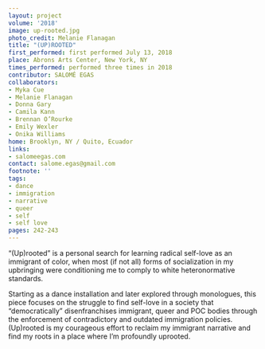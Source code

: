 ```yaml
---
layout: project
volume: '2018'
image: up-rooted.jpg
photo_credit: Melanie Flanagan
title: "(UP)ROOTED"
first_performed: first performed July 13, 2018
place: Abrons Arts Center, New York, NY
times_performed: performed three times in 2018
contributor: SALOMÉ EGAS
collaborators:
- Myka Cue
- Melanie Flanagan
- Donna Gary
- Camila Kann
- Brennan O’Rourke
- Emily Wexler
- Onika Williams
home: Brooklyn, NY / Quito, Ecuador
links:
- salomeegas.com
contact: salome.egas@gmail.com
footnote: ''
tags:
- dance
- immigration
- narrative
- queer
- self
- self love
pages: 242-243
---
```


“(Up)rooted” is a personal search for learning radical self-love as an immigrant of color, when most (if not all) forms of socialization in my upbringing were conditioning me to comply to white heteronormative standards.

Starting as a dance installation and later explored through monologues, this piece focuses on the struggle to find self-love in a society that “democratically” disenfranchises immigrant, queer and POC bodies through the enforcement of contradictory and outdated immigration policies. (Up)rooted is my courageous effort to reclaim my immigrant narrative and find my roots in a place where I’m profoundly uprooted.
